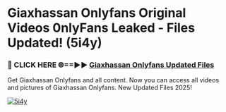 # Giaxhassan Onlyfans Original Videos 0nlyFans Leaked - Files Updated! (5i4y)

<h3>🔴 CLICK HERE 🌐==►► <a href="https://tinyurl.com/ehrbuxhb" rel="nofollow">Giaxhassan Onlyfans Updated Files</a></h3>

Get Giaxhassan Onlyfans and all content. Now you can access all videos and pictures of Giaxhassan Onlyfans. New Updated Files 2025!

[![5i4y](https://i.imgur.com/lVYEuWS.gif)](https://tinyurl.com/ehrbuxhb)
